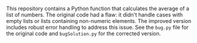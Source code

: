 This repository contains a Python function that calculates the average of a list of numbers.  The original code had a flaw: it didn't handle cases with empty lists or lists containing non-numeric elements.  The improved version includes robust error handling to address this issue.  See the `bug.py` file for the original code and `bugSolution.py` for the corrected version.